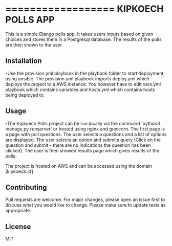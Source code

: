 ==================
KIPKOECH POLLS APP
==================
This is a simple Django polls app. It takes users inputs based on given choices and stores them in a Postgresql database. The results of the polls are then shown to the user.


Installation
------------

-Use the provision.yml playbook in the playbook folder to start deployment using ansible. The provision.yml playbook imports deploy.yml which deploys the project to a AWS instance. You however have to edit vars.yml playbook which contains variables and hosts.yml which contains hosts being deployed to.


Usage
-----

-The Kipkoech Polls project can be run locally via the command 'python3 manage.py runserver' or hosted using nginx and gunicorn. The first page is a page with poll questions. The user selects a questions and a list of options are displayed. The user selects an option and submits query (Click on the question and submit - there are no indications the question has been clicked). The user is then showed results page which gives results of the polls.

The project is hosted on AWS and can be accessed using the domain [kipkoeck.cf]


Contributing
------------

Pull requests are welcome. For major changes, please open an issue first to discuss what you would like to change.
Please make sure to update tests as appropriate.


License
-------

MIT
